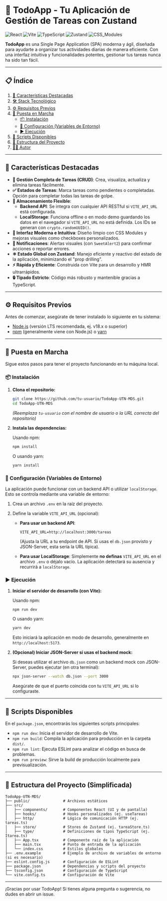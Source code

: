 # 🚀 TodoApp - Tu Aplicación de Gestión de Tareas con Zustand

![React](https://img.shields.io/badge/React-18-blue?logo=react) ![Vite](https://img.shields.io/badge/Vite-Fast-yellow?logo=vite) ![TypeScript](https://img.shields.io/badge/TypeScript-Strict-blue?logo=typescript) ![Zustand](https://img.shields.io/badge/Zustand-State_Mgmt-purple) ![CSS_Modules](https://img.shields.io/badge/CSS-Modules-green)

**TodoApp** es una Single Page Application (SPA) moderna y ágil, diseñada para ayudarte a organizar tus actividades diarias de manera eficiente. Con una interfaz intuitiva y funcionalidades potentes, gestionar tus tareas nunca ha sido tan fácil.

---

## 📋 Índice

1.  [🌟 Características Destacadas](#-características-destacadas)
2.  [🛠️ Stack Tecnológico](#️-stack-tecnológico)
3.  [⚙️ Requisitos Previos](#️-requisitos-previos)
4.  [🚀 Puesta en Marcha](#-puesta-en-marcha)
    - [📦 Instalación](#-instalación)
    - [🔧 Configuración (Variables de Entorno)](#-configuración-variables-de-entorno)
    - [▶️ Ejecución](#️-ejecución)
5.  [📜 Scripts Disponibles](#-scripts-disponibles)
6.  [📁 Estructura del Proyecto](#-estructura-del-proyecto)
7.  [🧑‍💻 Autor](#-autor)

---

## 🌟 Características Destacadas

- **📝 Gestión Completa de Tareas (CRUD)**: Crea, visualiza, actualiza y elimina tareas fácilmente.
- **✅ Estados de Tareas**: Marca tareas como pendientes o completadas. Opción para completar todas las tareas de golpe.
- **💾 Almacenamiento Flexible**:
  - **Backend API**: Se integra con cualquier API RESTful si `VITE_API_URL` está configurada.
  - **LocalStorage**: Funciona offline o en modo demo guardando los datos en el navegador si `VITE_API_URL` no está definida. Los IDs se generan con `crypto.randomUUID()`.
- **💅 Interfaz Moderna e Intuitiva**: Diseño limpio con CSS Modules y mejoras visuales como checkboxes personalizados.
- **🔔 Notificaciones**: Alertas visuales (con `SweetAlert2`) para confirmar acciones o reportar errores.
- **⚛️ Estado Global con Zustand**: Manejo eficiente y reactivo del estado de la aplicación, minimizando el "prop drilling".
- **⚡ Rápida y Eficiente**: Construida con Vite para un desarrollo y HMR ultrarrápidos.
- **🔒 Tipado Estricto**: Código más robusto y mantenible gracias a TypeScript.

---

## ⚙️ Requisitos Previos

Antes de comenzar, asegúrate de tener instalado lo siguiente en tu sistema:

- [Node.js](https://nodejs.org/) (versión LTS recomendada, ej. v18.x o superior)
- [npm](https://www.npmjs.com/) (generalmente viene con Node.js) o [yarn](https://yarnpkg.com/)

---

## 🚀 Puesta en Marcha

Sigue estos pasos para tener el proyecto funcionando en tu máquina local.

### 📦 Instalación

1.  **Clona el repositorio:**

    ```bash
    git clone https://github.com/tu-usuario/TodoApp-UTN-MDS.git
    cd TodoApp-UTN-MDS
    ```

    _(Reemplaza `tu-usuario` con el nombre de usuario o la URL correcta del repositorio)_

2.  **Instala las dependencias:**

    Usando npm:

    ```bash
    npm install
    ```

    O usando yarn:

    ```bash
    yarn install
    ```

### 🔧 Configuración (Variables de Entorno)

La aplicación puede funcionar con un backend API o utilizar `localStorage`. Esto se controla mediante una variable de entorno:

1.  Crea un archivo `.env` en la raíz del proyecto.
2.  Define la variable `VITE_API_URL` (opcional):

    - **Para usar un backend API**:

      ```env
      VITE_API_URL=http://localhost:3000/tareas
      ```

      (Ajusta la URL a tu endpoint de API. Si usas el `db.json` provisto y JSON-Server, esta sería la URL típica).

    - **Para usar LocalStorage**:
      Simplemente **no definas** `VITE_API_URL` en el archivo `.env` o déjalo vacío. La aplicación detectará su ausencia y recurrirá a `localStorage`.

### ▶️ Ejecución

1.  **Iniciar el servidor de desarrollo (con Vite):**

    Usando npm:

    ```bash
    npm run dev
    ```

    O usando yarn:

    ```bash
    yarn dev
    ```

    Esto iniciará la aplicación en modo de desarrollo, generalmente en `http://localhost:5173`.

2.  **(Opcional) Iniciar JSON-Server si usas el backend mock:**

    Si deseas utilizar el archivo `db.json` como un backend mock con JSON-Server, puedes ejecutar (en otra terminal):

    ```bash
    npx json-server --watch db.json --port 3000
    ```

    Asegúrate de que el puerto coincida con tu `VITE_API_URL` si lo configuraste.

---

## 📜 Scripts Disponibles

En el `package.json`, encontrarás los siguientes scripts principales:

- `npm run dev`: Inicia el servidor de desarrollo de Vite.
- `npm run build`: Compila la aplicación para producción en la carpeta `dist/`.
- `npm run lint`: Ejecuta ESLint para analizar el código en busca de problemas.
- `npm run preview`: Sirve la build de producción localmente para previsualización.

---

## 📁 Estructura del Proyecto (Simplificada)

```text
TodoApp-UTN-MDS/
├── public/               # Archivos estáticos
├── src/
│   ├── components/       # Componentes React (UI y de pantalla)
│   ├── hooks/            # Hooks personalizados (ej. useTareas)
│   ├── http/             # Lógica de comunicación HTTP (ej. tareas.ts)
│   ├── store/            # Stores de Zustand (ej. tareaStore.ts)
│   ├── type/             # Definiciones de tipos TypeScript (ej. Itarea.ts)
│   ├── App.tsx           # Componente raíz de la aplicación
│   ├── main.tsx          # Punto de entrada de la aplicación
│   └── index.css         # Estilos globales
├── .env.example          # Ejemplo de archivo de variables de entorno (si es necesario)
├── eslint.config.js      # Configuración de ESLint
├── package.json          # Dependencias y scripts del proyecto
├── tsconfig.json         # Configuración de TypeScript
└── vite.config.ts        # Configuración de Vite
```

---

¡Gracias por usar TodoApp! Si tienes alguna pregunta o sugerencia, no dudes en abrir un issue.
